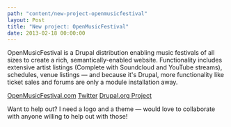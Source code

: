 ```yaml
---
path: "content/new-project-openmusicfestival"
layout: Post
title: "New project: OpenMusicFestival"
date: 2013-02-18 00:00:00
---
```


OpenMusicFestival is a Drupal distribution enabling music festivals of all sizes to create a rich, semantically-enabled website. Functionality includes extensive artist listings (Complete with Soundcloud and YouTube streams), schedules, venue listings — and because it's Drupal, more functionality like ticket sales and forums are only a module installation away.

[OpenMusicFestival.com](http://openmusicfestival.com)
[Twitter](https://twitter.com/openmusicfestvl)
[Drupal.org Project](http://www.drupal.org/project/openmusicfestival)

Want to help out? I need a logo and a theme — would love to collaborate with anyone willing to help out with those!